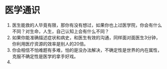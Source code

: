 # 医学通识

1. 医生能救的人毕竟有限，那你有没有想过，如果你也上过医学院，你会有什么不同？对生命，人生，自己认知上会有什么不同？
2. 如果你能准确描述症状和病史，和医生有效的沟通，同样面对面医生3分钟，你利用医疗资源的效率是别人的20倍。
3. 你会相信不怕难题有多难，怕的是没办法解决，不确定性是世界的内在属性，克服不确定性是医学的拿手好戏。
4. 

